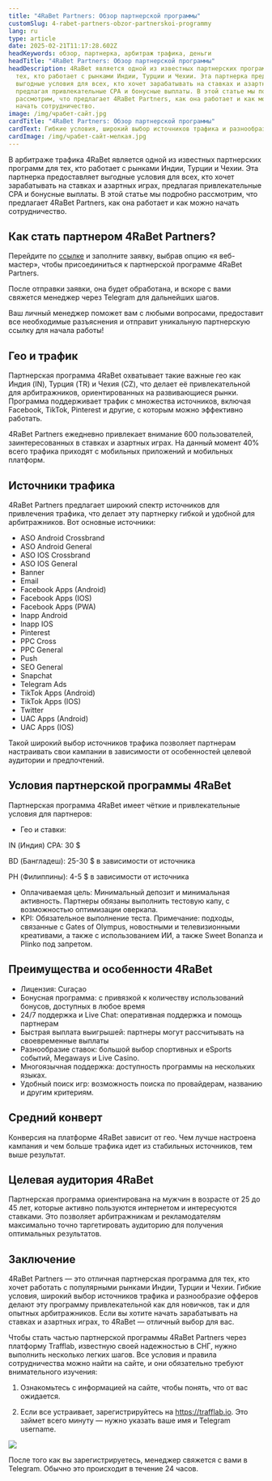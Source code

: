 ```yaml
---
title: "4RaBet Partners: Обзор партнерской программы"
customSlug: 4-rabet-partners-obzor-partnerskoi-programmy
lang: ru
type: article
date: 2025-02-21T11:17:28.602Z
headKeywords: обзор, партнерка, арбитраж трафика, деньги
headTitle: "4RaBet Partners: Обзор партнерской программы"
headDescription: 4RaBet является одной из известных партнерских программ для
  тех, кто работает с рынками Индии, Турции и Чехии. Эта партнерка предоставляет
  выгодные условия для всех, кто хочет зарабатывать на ставках и азартных играх,
  предлагая привлекательные CPA и бонусные выплаты. В этой статье мы подробно
  рассмотрим, что предлагает 4RaBet Partners, как она работает и как можно
  начать сотрудничество.
image: /img/чрабет-сайт.jpg
cardTitle: "4RaBet Partners: Обзор партнерской программы"
cardText: Гибкие условия, широкий выбор источников трафика и разнообразие офферов
cardImage: /img/чрабет-сайт-мелкая.jpg
---
```



В арбитраже трафика 4RaBet является одной из известных партнерских программ для тех, кто работает с рынками Индии, Турции и Чехии. Эта партнерка предоставляет выгодные условия для всех, кто хочет зарабатывать на ставках и азартных играх, предлагая привлекательные CPA и бонусные выплаты. В этой статье мы подробно рассмотрим, что предлагает 4RaBet Partners, как она работает и как можно начать сотрудничество.



## Как стать партнером 4RaBet Partners?  

Перейдите по [ссылке](https://trafflab.io) и заполните заявку, выбрав опцию «я веб-мастер», чтобы присоединиться к партнерской программе 4RaBet Partners.  

После отправки заявки, она будет обработана, и вскоре с вами свяжется менеджер через Telegram для дальнейших шагов.  

Ваш личный менеджер поможет вам с любыми вопросами, предоставит все необходимые разъяснения и отправит уникальную партнерскую ссылку для начала работы!



## Гео и трафик

Партнерская программа 4RaBet охватывает такие важные гео как Индия (IN), Турция (TR) и Чехия (CZ), что делает её привлекательной для арбитражников, ориентированных на развивающиеся рынки. Программа поддерживает трафик с множества источников, включая Facebook, TikTok, Pinterest и другие, с которым можно эффективно работать.

4RaBet Partners ежедневно привлекает внимание 600 пользователей, заинтересованных в ставках и азартных играх. На данный момент 40% всего трафика приходят с мобильных приложений и мобильных платформ.



## Источники трафика

4RaBet Partners предлагает широкий спектр источников для привлечения трафика, что делает эту партнерку гибкой и удобной для арбитражников. Вот основные источники:

* ASO Android Crossbrand
* ASO Android General
* ASO IOS Crossbrand
* ASO IOS General
* Banner
* Email
* Facebook Apps (Android)
* Facebook Apps (IOS)
* Facebook Apps (PWA)
* Inapp Android
* Inapp IOS
* Pinterest
* PPC Cross
* PPC General
* Push
* SEO General
* Snapchat
* Telegram Ads
* TikTok Apps (Android)
* TikTok Apps (IOS)
* Twitter
* UAC Apps (Android)
* UAC Apps (IOS)

Такой широкий выбор источников трафика позволяет партнерам настраивать свои кампании в зависимости от особенностей целевой аудитории и предпочтений.

## Условия партнерской программы 4RaBet

Партнерская программа 4RaBet имеет чёткие и привлекательные условия для партнеров:

* Гео и ставки:

IN (Индия) CPA: 30 $

BD (Бангладеш): 25-30 $ в зависимости от источника

PH (Филиппины): 4-5 $ в зависимости от источника

* Оплачиваемая цель: Минимальный депозит и минимальная активность. Партнеры обязаны выполнить тестовую капу, с возможностью оптимизации оверкапа.
* KPI: Обязательное выполнение теста. Примечание: подходы, связанные с Gates of Olympus, новостными и телевизионными креативами, а также с использованием ИИ, а также Sweet Bonanza и Plinko под запретом.



## Преимущества и особенности 4RaBet

* Лицензия: Curaçao
* Бонусная программа: с привязкой к количеству использований бонусов, доступных в любое время
* 24/7 поддержка и Live Chat: оперативная поддержка и помощь партнерам
* Быстрая выплата выигрышей: партнеры могут рассчитывать на своевременные выплаты
* Разнообразие ставок: большой выбор спортивных и eSports событий, Megaways и Live Casino.
* Многоязычная поддержка: доступность программы на нескольких языках.
* Удобный поиск игр: возможность поиска по провайдерам, названию и другим критериям.

## Средний конверт

Конверсия на платформе 4RaBet зависит от гео. Чем лучше настроена кампания и чем больше трафика идет из стабильных источников, тем выше результат.

## Целевая аудитория 4RaBet

Партнерская программа ориентирована на мужчин в возрасте от 25 до 45 лет, которые активно пользуются интернетом и интересуются ставками. Это позволяет арбитражникам и рекламодателям максимально точно таргетировать аудиторию для получения оптимальных результатов.

## Заключение

4RaBet Partners — это отличная партнерская программа для тех, кто хочет работать с популярными рынками Индии, Турции и Чехии. Гибкие условия, широкий выбор источников трафика и разнообразие офферов делают эту программу привлекательной как для новичков, так и для опытных арбитражников. Если вы хотите начать зарабатывать на ставках и азартных играх, то 4RaBet — отличный выбор для вас.



Чтобы стать частью партнерской программы 4RaBet Partners через платформу Trafflab, известную своей надежностью в СНГ, нужно выполнить несколько легких шагов. Все условия и правила сотрудничества можно найти на сайте, и они обязательно требуют внимательного изучения:

1. Ознакомьтесь с информацией на сайте, чтобы понять, что от вас ожидается.

2. Если все устраивает, зарегистрируйтесь на https://trafflab.io. Это займет всего минуту — нужно указать ваше имя и Telegram username.

![](https://lh7-rt.googleusercontent.com/docsz/AD_4nXcwuI0YB6nOBHoAPnakHwKQ3ZDs2CSWtoNBYjThOKcbivL6_tgbor6xTemIy_wJPO0hiRuvJdYc4MxIJCB2v1T1zi2fxX64RmuSXQtHvApqvB9LHaoACafE9hV1Nph2bak?key=eehQyEEhAg52ZfVkz1gSuSrF)



После того как вы зарегистрируетесь, менеджер свяжется с вами в Telegram. Обычно это происходит в течение 24 часов.